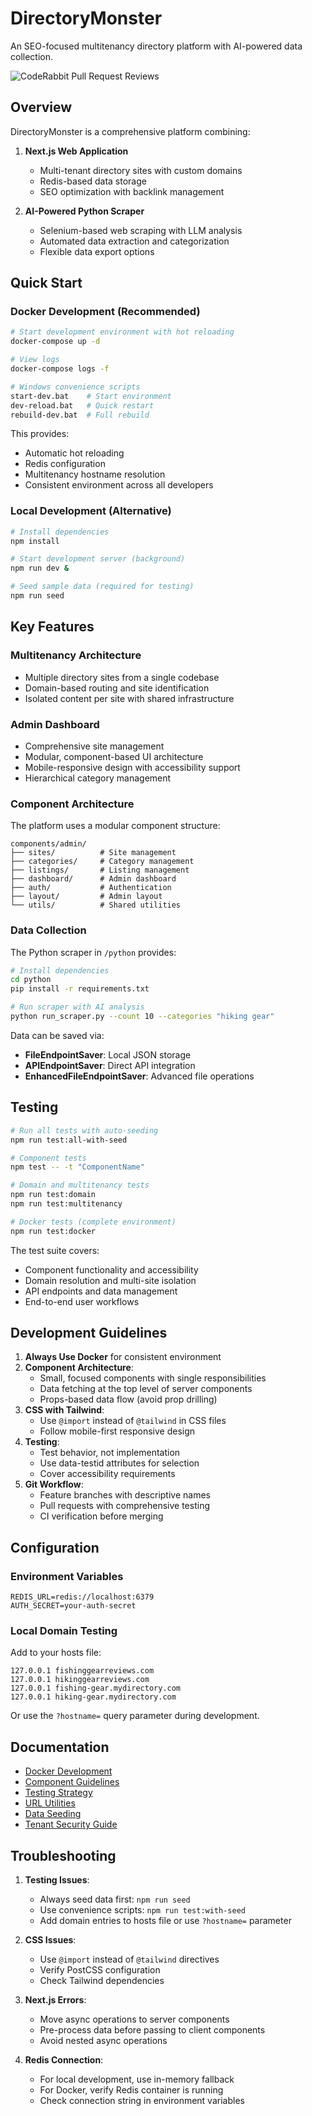 # DirectoryMonster

An SEO-focused multitenancy directory platform with AI-powered data collection.

![CodeRabbit Pull Request Reviews](https://img.shields.io/coderabbit/prs/github/TSavo/directorymonster?utm_source=oss&utm_medium=github&utm_campaign=TSavo%2Fdirectorymonster&labelColor=171717&color=FF570A&link=https%3A%2F%2Fcoderabbit.ai&label=CodeRabbit+Reviews)

## Overview

DirectoryMonster is a comprehensive platform combining:

1. **Next.js Web Application**
   - Multi-tenant directory sites with custom domains
   - Redis-based data storage
   - SEO optimization with backlink management

2. **AI-Powered Python Scraper**
   - Selenium-based web scraping with LLM analysis
   - Automated data extraction and categorization
   - Flexible data export options

## Quick Start

### Docker Development (Recommended)

```bash
# Start development environment with hot reloading
docker-compose up -d

# View logs
docker-compose logs -f

# Windows convenience scripts
start-dev.bat    # Start environment
dev-reload.bat   # Quick restart
rebuild-dev.bat  # Full rebuild
```

This provides:
- Automatic hot reloading
- Redis configuration
- Multitenancy hostname resolution
- Consistent environment across all developers

### Local Development (Alternative)

```bash
# Install dependencies
npm install

# Start development server (background)
npm run dev &

# Seed sample data (required for testing)
npm run seed
```

## Key Features

### Multitenancy Architecture

- Multiple directory sites from a single codebase
- Domain-based routing and site identification
- Isolated content per site with shared infrastructure

### Admin Dashboard

- Comprehensive site management
- Modular, component-based UI architecture
- Mobile-responsive design with accessibility support
- Hierarchical category management

### Component Architecture

The platform uses a modular component structure:

```
components/admin/
├── sites/          # Site management
├── categories/     # Category management
├── listings/       # Listing management
├── dashboard/      # Admin dashboard
├── auth/           # Authentication
├── layout/         # Admin layout
└── utils/          # Shared utilities
```

### Data Collection

The Python scraper in `/python` provides:

```bash
# Install dependencies
cd python
pip install -r requirements.txt

# Run scraper with AI analysis
python run_scraper.py --count 10 --categories "hiking gear"
```

Data can be saved via:
- **FileEndpointSaver**: Local JSON storage
- **APIEndpointSaver**: Direct API integration
- **EnhancedFileEndpointSaver**: Advanced file operations

## Testing

```bash
# Run all tests with auto-seeding
npm run test:all-with-seed

# Component tests
npm test -- -t "ComponentName"

# Domain and multitenancy tests
npm run test:domain
npm run test:multitenancy

# Docker tests (complete environment)
npm run test:docker
```

The test suite covers:
- Component functionality and accessibility
- Domain resolution and multi-site isolation
- API endpoints and data management
- End-to-end user workflows

## Development Guidelines

1. **Always Use Docker** for consistent environment
2. **Component Architecture**:
   - Small, focused components with single responsibilities
   - Data fetching at the top level of server components
   - Props-based data flow (avoid prop drilling)
3. **CSS with Tailwind**:
   - Use `@import` instead of `@tailwind` in CSS files
   - Follow mobile-first responsive design
4. **Testing**:
   - Test behavior, not implementation
   - Use data-testid attributes for selection
   - Cover accessibility requirements
5. **Git Workflow**:
   - Feature branches with descriptive names
   - Pull requests with comprehensive testing
   - CI verification before merging

## Configuration

### Environment Variables

```
REDIS_URL=redis://localhost:6379
AUTH_SECRET=your-auth-secret
```

### Local Domain Testing

Add to your hosts file:
```
127.0.0.1 fishinggearreviews.com
127.0.0.1 hikinggearreviews.com
127.0.0.1 fishing-gear.mydirectory.com
127.0.0.1 hiking-gear.mydirectory.com
```

Or use the `?hostname=` query parameter during development.

## Documentation

- [Docker Development](DOCKER-DEV.md)
- [Component Guidelines](docs/components.md)
- [Testing Strategy](docs/testing.md)
- [URL Utilities](docs/url-utilities.md)
- [Data Seeding](docs/seeding.md)
- [Tenant Security Guide](docs/TENANT_SECURITY_GUIDE.md)

## Troubleshooting

1. **Testing Issues**:
   - Always seed data first: `npm run seed`
   - Use convenience scripts: `npm run test:with-seed`
   - Add domain entries to hosts file or use `?hostname=` parameter

2. **CSS Issues**:
   - Use `@import` instead of `@tailwind` directives
   - Verify PostCSS configuration
   - Check Tailwind dependencies

3. **Next.js Errors**:
   - Move async operations to server components
   - Pre-process data before passing to client components
   - Avoid nested async operations

4. **Redis Connection**:
   - For local development, use in-memory fallback
   - For Docker, verify Redis container is running
   - Check connection string in environment variables